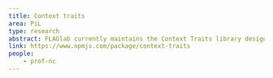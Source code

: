 ```yaml
---
title: Context traits
area: PiL
type: research
abstract: FLAGlab currently maintains the Context Traits library designed for the development of context-aware systems 
link: https://www.npmjs.com/package/context-traits
people: 
    - prof-nc 
---
```

